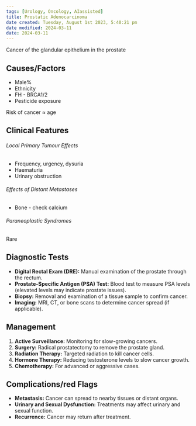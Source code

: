 ```yaml
---
tags: [Urology, Oncology, AIassisted]
title: Prostatic Adenocarcinoma
date created: Tuesday, August 1st 2023, 5:40:21 pm
date modified: 2024-03-11
date: 2024-03-11
---
```


Cancer of the glandular epithelium in the prostate

## Causes/Factors

- Male%
- Ethnicity
- FH - BRCA1/2
- Pesticide exposure

Risk of cancer $\approx$ age

## Clinical Features

###### Local Primary Tumour Effects

- Frequency, urgency, dysuria
- Haematuria
- Urinary obstruction

###### Effects of Distant Metastases

- Bone - check calcium

###### Paraneoplastic Syndromes

Rare

## Diagnostic Tests

- **Digital Rectal Exam (DRE):** Manual examination of the prostate through the rectum.
- **Prostate-Specific Antigen (PSA) Test:** Blood test to measure PSA levels (elevated levels may indicate prostate issues).
- **Biopsy:** Removal and examination of a tissue sample to confirm cancer.
- **Imaging:** MRI, CT, or bone scans to determine cancer spread (if applicable).

## Management

1. **Active Surveillance:** Monitoring for slow-growing cancers.
2. **Surgery:** Radical prostatectomy to remove the prostate gland.
3. **Radiation Therapy:** Targeted radiation to kill cancer cells.
4. **Hormone Therapy:** Reducing testosterone levels to slow cancer growth.
5. **Chemotherapy:** For advanced or aggressive cases.

## Complications/red Flags

- **Metastasis:** Cancer can spread to nearby tissues or distant organs.
- **Urinary and Sexual Dysfunction:** Treatments may affect urinary and sexual function.
- **Recurrence:** Cancer may return after treatment.